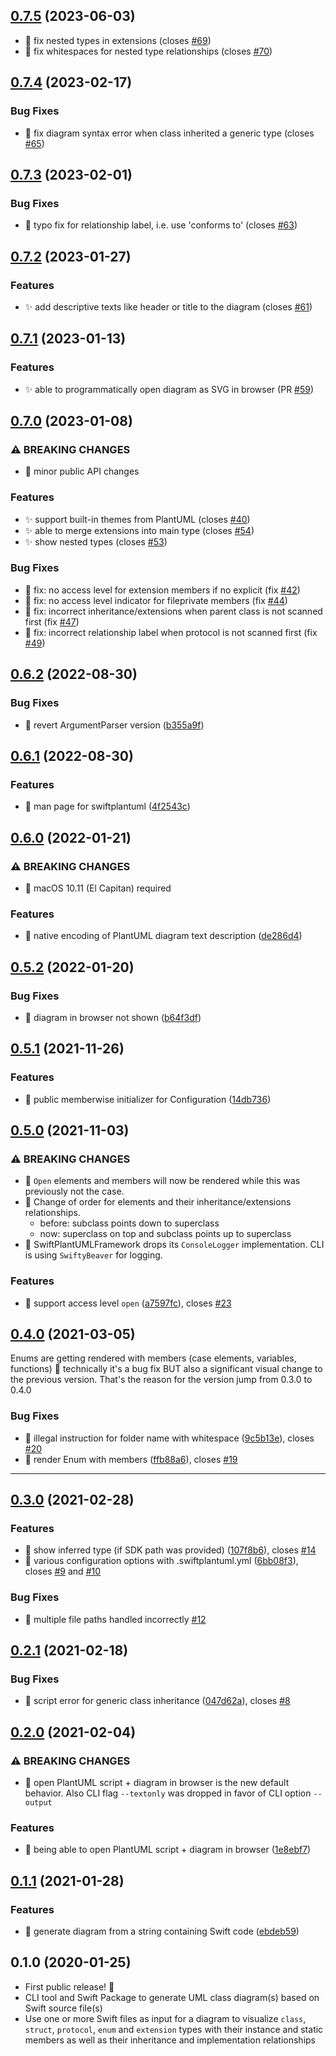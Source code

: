 ## [0.7.5](https://github.com/MarcoEidinger/SwiftPlantUML/compare/0.7.4...0.7.5) (2023-06-03)

* 🐛 fix nested types in extensions (closes [#69](https://github.com/MarcoEidinger/SwiftPlantUML/issues/69))
* 🐛 fix whitespaces for nested type relationships (closes [#70](https://github.com/MarcoEidinger/SwiftPlantUML/issues/70))

## [0.7.4](https://github.com/MarcoEidinger/SwiftPlantUML/compare/0.7.3...0.7.4) (2023-02-17)
### Bug Fixes

* 🐛 fix diagram syntax error when class inherited a generic type (closes [#65](https://github.com/MarcoEidinger/SwiftPlantUML/issues/65))

## [0.7.3](https://github.com/MarcoEidinger/SwiftPlantUML/compare/0.7.2...0.7.3) (2023-02-01)
### Bug Fixes

* 🐛 typo fix for relationship label, i.e. use 'conforms to' (closes [#63](https://github.com/MarcoEidinger/SwiftPlantUML/issues/63))

## [0.7.2](https://github.com/MarcoEidinger/SwiftPlantUML/compare/0.7.1...0.7.2) (2023-01-27)
### Features

* ✨ add descriptive texts like header or title to the diagram (closes [#61](https://github.com/MarcoEidinger/SwiftPlantUML/issues/61))

## [0.7.1](https://github.com/MarcoEidinger/SwiftPlantUML/compare/0.7.0...0.7.1) (2023-01-13)
### Features

* ✨ able to programmatically open diagram as SVG in browser (PR [#59](https://github.com/MarcoEidinger/SwiftPlantUML/pull/59))

## [0.7.0](https://github.com/MarcoEidinger/SwiftPlantUML/compare/0.6.2...0.7.0) (2023-01-08)
### ⚠ BREAKING CHANGES

* 🧨 minor public API changes

### Features

* ✨ support built-in themes from PlantUML (closes [#40](https://github.com/MarcoEidinger/SwiftPlantUML/issues/40))
* ✨ able to merge extensions into main type (closes [#54](https://github.com/MarcoEidinger/SwiftPlantUML/issues/54))
* ✨ show nested types (closes [#53](https://github.com/MarcoEidinger/SwiftPlantUML/issues/53))

### Bug Fixes

* 🐛 fix: no access level for extension members if no explicit (fix [#42]((https://github.com/MarcoEidinger/SwiftPlantUML/issues/42)))
* 🐛 fix: no access level indicator for fileprivate members (fix [#44]((https://github.com/MarcoEidinger/SwiftPlantUML/issues/44)))
* 🐛 fix: incorrect inheritance/extensions when parent class is not scanned first (fix [#47]((https://github.com/MarcoEidinger/SwiftPlantUML/issues/47)))
* 🐛 fix: incorrect relationship label when protocol is not scanned first (fix [#49]((https://github.com/MarcoEidinger/SwiftPlantUML/issues/49)))

## [0.6.2](https://github.com/MarcoEidinger/SwiftPlantUML/compare/0.6.1...0.6.2) (2022-08-30)

### Bug Fixes

* 🐛 revert ArgumentParser version ([b355a9f](https://github.com/MarcoEidinger/SwiftPlantUML/commit/b355a9f44f3dfbbf407d80944934e8fb1af6c656))

## [0.6.1](https://github.com/MarcoEidinger/SwiftPlantUML/compare/0.6.0...0.6.1) (2022-08-30)

### Features

* 🎸 man page for swiftplantuml ([4f2543c](https://github.com/MarcoEidinger/SwiftPlantUML/commit/4f2543cb34c1d46e5e781d18c99eea6f9d4c3187))

## [0.6.0](https://github.com/MarcoEidinger/SwiftPlantUML/compare/0.5.2...0.6.0) (2022-01-21)

### ⚠ BREAKING CHANGES

* 🧨 macOS 10.11 (El Capitan) required

### Features

* 🎸 native encoding of PlantUML diagram text description ([de286d4](https://github.com/MarcoEidinger/SwiftPlantUML/commit/de286d4236c9826d89f73dbe7705b0c169eef9f5))

## [0.5.2](https://github.com/MarcoEidinger/SwiftPlantUML/compare/0.5.1...0.5.2) (2022-01-20)

### Bug Fixes

* 🐛 diagram in browser not shown ([b64f3df](https://github.com/MarcoEidinger/SwiftPlantUML/commit/b64f3df6354fd51e5f73ddb42e7ca64a78cbfa7b))

## [0.5.1](https://github.com/MarcoEidinger/SwiftPlantUML/compare/0.5.0...0.5.1) (2021-11-26)

### Features

* 🎸 public memberwise initializer for Configuration ([14db736](https://github.com/MarcoEidinger/SwiftPlantUML/commit/14db7369a3a6040794ea58befd52974f3e8f18a7))

## [0.5.0](https://github.com/MarcoEidinger/SwiftPlantUML/compare/0.4.0...0.5.0) (2021-11-03)

### ⚠ BREAKING CHANGES

* 🧨 `Open` elements and members will now be rendered while this was
previously not the case.
* 🧨 Change of order for elements and their inheritance/extensions relationships.
  * before: subclass points down to superclass
  * now: superclass on top and subclass points up to superclass
* 🧨 SwiftPlantUMLFramework drops its `ConsoleLogger` implementation. CLI is using `SwiftyBeaver` for logging.

### Features

* 🎸 support access level `open`
 ([a7597fc](https://github.com/MarcoEidinger/SwiftPlantUML/commit/a7597fc78695e08beb1da98bab61d67bedefb6c9)), closes [#23](https://github.com/MarcoEidinger/SwiftPlantUML/issues/23) 

## [0.4.0](https://github.com/MarcoEidinger/SwiftPlantUML/compare/0.3.0...0.4.0) (2021-03-05)

Enums are getting rendered with members (case elements, variables, functions) 🥳 technically it's a bug fix BUT also a significant visual change to the previous version. That's the reason for the version jump from 0.3.0 to 0.4.0

### Bug Fixes

* 🐛 illegal instruction for folder name with whitespace ([9c5b13e](https://github.com/MarcoEidinger/SwiftPlantUML/commit/9c5b13e934c1cf114e7f3080121323600ffae239)), closes [#20](https://github.com/MarcoEidinger/SwiftPlantUML/issues/20)
* 🐛 render Enum with members ([ffb88a6](https://github.com/MarcoEidinger/SwiftPlantUML/commit/ffb88a6c2e64f5af5b4a719e7a5172b9a4aaee80)), closes [#19](https://github.com/MarcoEidinger/SwiftPlantUML/issues/19)
---

## [0.3.0](https://github.com/MarcoEidinger/SwiftPlantUML/compare/0.2.1...0.2.2) (2021-02-28)

### Features

* 🎸 show inferred type (if SDK path was provided) ([107f8b6](https://github.com/MarcoEidinger/SwiftPlantUML/commit/107f8b6a6d7597ea9bcff61af2cb6f1136ac8270)), closes [#14](https://github.com/MarcoEidinger/SwiftPlantUML/issues/14)
* 🎸 various configuration options with .swiftplantuml.yml ([6bb08f3](https://github.com/MarcoEidinger/SwiftPlantUML/commit/6bb08f349e9ec0a6cd8a9c8b9386ded2378ac8b7)), closes [#9](https://github.com/MarcoEidinger/SwiftPlantUML/issues/9) and [#10](https://github.com/MarcoEidinger/SwiftPlantUML/issues/10)

### Bug Fixes

* 🐛 multiple file paths handled incorrectly [#12](https://github.com/MarcoEidinger/SwiftPlantUML/issues/12)

## [0.2.1](https://github.com/MarcoEidinger/SwiftPlantUML/compare/0.2.0...0.2.1) (2021-02-18)
### Bug Fixes

* 🐛 script error for generic class inheritance ([047d62a](https://github.com/MarcoEidinger/SwiftPlantUML/commit/047d62a21e6641653efaac57d92e55c3992662c5)), closes [#8](https://github.com/MarcoEidinger/SwiftPlantUML/issues/8)

## [0.2.0](https://github.com/MarcoEidinger/SwiftPlantUML/compare/0.1.1...0.2.0) (2021-02-04)

### ⚠ BREAKING CHANGES

* 🧨 open PlantUML script + diagram in browser is the new default behavior. Also
CLI flag `--textonly` was dropped in favor of CLI option `--output`

### Features

* 🎸 being able to open PlantUML script + diagram in browser ([1e8ebf7](https://github.com/MarcoEidinger/SwiftPlantUML/commit/1e8ebf72057823ac3bff93088c45052d19495ece))

## [0.1.1](https://github.com/MarcoEidinger/SwiftPlantUML/compare/0.1.0...0.1.1) (2021-01-28)

### Features

* 🎸 generate diagram from a string containing Swift code ([ebdeb59](https://github.com/MarcoEidinger/SwiftPlantUML/commit/ebdeb59c2b788ec75c40e9786fad103416bce6f6))

## 0.1.0 (2020-01-25)

- First public release! 🎉
- CLI tool and Swift Package to generate UML class diagram(s) based on Swift source file(s)
- Use one or more Swift files as input for a diagram to visualize `class`, `struct`, `protocol`, `enum` and `extension` types
with their instance and static members as well as their inheritance and implementation relationships
